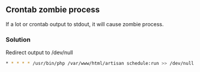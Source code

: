 ## Crontab zombie process

If a lot or crontab output to stdout, it will cause zombie process.

### Solution

Redirect output to /dev/null

```bash
* * * * * /usr/bin/php /var/www/html/artisan schedule:run >> /dev/null 2>&1
```